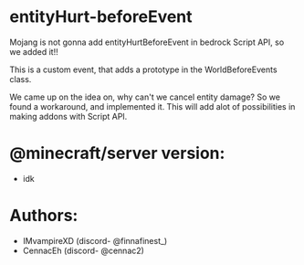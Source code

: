 # entityHurt-beforeEvent
Mojang is not gonna add entityHurtBeforeEvent in bedrock Script API, so we added it!!

This is a custom event, that adds a prototype in the WorldBeforeEvents class.

We came up on the idea on, why can't we cancel entity damage?
So we found a workaround, and implemented it.
This will add alot of possibilities in making addons with Script API.  

# @minecraft/server version:
- idk

# Authors:
- IMvampireXD (discord- @finnafinest_)
- CennacEh (discord- @cennac2)
